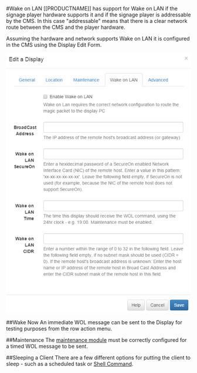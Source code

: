<!--toc=displays-->
#Wake on LAN
[[PRODUCTNAME]] has support for Wake on LAN if the signage player hardware supports it and if the signage player is addressable by the CMS. In this case "addressable" means that there is a clear network route between the CMS and the player hardware.

Assuming the hardware and network supports Wake on LAN it is configured in the CMS using the Display Edit Form.

![Display Edit Form](img/displays_wakeonlan.png)


##Wake Now
An immediate WOL message can be sent to the Display for testing purposes from the row action menu.

##Maintenance
The [maintenance module](cms_maintenance.html) must be correctly configured for a timed WOL message to be sent.

##Sleeping a Client
There are a few different options for putting the client to sleep - such as a scheduled task or [Shell Command](media_shellcommand.html).